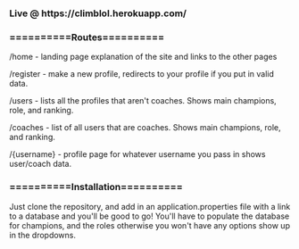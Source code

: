 <h3>Live @ https://climblol.herokuapp.com/</h3>

<h3>==========Routes==========</h3>
<p> /home - landing page explanation of the site and links to the other pages</p>
<p> /register - make a new profile, redirects to your profile if you put in valid data.</p>
<p> /users - lists all the profiles that aren't coaches. Shows main champions, role, and ranking.</p>
<p> /coaches - list of all users that are coaches. Shows main champions, role, and ranking.</p>
<p> /{username} - profile page for whatever username you pass in shows user/coach data. </p>

<h3>==========Installation==========</h3>
<p>Just clone the repository, and add in an application.properties file with a link to a database and you'll be good to go! You'll have to populate the database for champions, and the roles otherwise you won't have any options show up in the dropdowns.</p>
